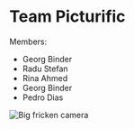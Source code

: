 Team Picturific
===============
Members: 
* Georg Binder
* Radu Stefan
* Rina Ahmed
* Georg Binder
* Pedro Dias

![Big fricken camera](http://evansheline.com/wp-content/uploads/2011/02/giant-lens.jpg)


